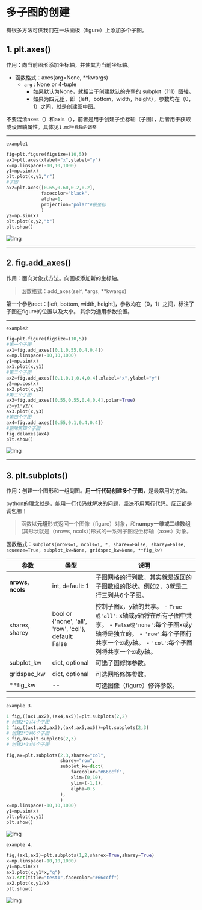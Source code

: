# 多子图的创建
有很多方法可供我们在一块画板（figure）上添加多个子图。
## 1. plt.axes()
作用：向当前图形添加坐标轴，并使其为当前坐标轴。

* 函数格式：axes(arg=None, **kwargs)
    * `arg` : None or 4-tuple
        * 如果默认为None，就相当于创建默认的完整的 subplot（111）图轴。
        * 如果为四元组，即（left，bottom，width，height），参数均在（0，1）之间，就是创建图中图。

不要混淆axes（）和axis（），前者是用于创建子坐标轴（子图），后者用于获取或设置轴属性。具体见`1.md坐标轴的调整`

---

`example1`
```python
fig=plt.figure(figsize=(10,5))
ax1=plt.axes(xlabel="x",ylabel="y")
x=np.linspace(-10,10,1000)
y1=np.sin(x)
plt.plot(x,y1,"r")
#子图
ax2=plt.axes([0.65,0.60,0.2,0.2],
             facecolor="black",
             alpha=1,
             projection="polar"#极坐标
             )
y2=np.sin(x)
plt.plot(x,y2,"b")
plt.show()
```
![Img](./FILES/2.多子图的创建.md/img-20220527180937.png)

---

## 2. fig.add_axes()
作用：面向对象式方法。向画板添加新的坐标轴。

> 函数格式：add_axes(self, *args, **kwargs)

第一个参数rect：[left, bottom, width, height]，参数均在（0，1）之间，标注了子图在figure的位置以及大小。
其余为通用参数设置。 

---

`example2`
```python
fig=plt.figure(figsize=(10,5))
#第一个子图
ax1=fig.add_axes([0.1,0.55,0.4,0.4])
x=np.linspace(-10,10,1000)
y1=np.sin(x)
ax1.plot(x,y1)
#第二个子图
ax2=fig.add_axes([0.1,0.1,0.4,0.4],xlabel="x",ylabel="y")
y2=np.cos(x)
ax2.plot(x,y2)
#第三个子图
ax3=fig.add_axes([0.55,0.55,0.4,0.4],polar=True)
y3=y1*y2/x
ax3.plot(x,y3)
#第四个子图
ax4=fig.add_axes([0.55,0.1,0.4,0.4])
#删除第四个子图
fig.delaxes(ax4)
plt.show()
```
![Img](./FILES/2.多子图的创建.md/img-20220527181249.png)

---

## 3. plt.subplots()

作用：创建一个图形和一组副图。**用一行代码创建多个子图**，是最常用的方法。

python的理念就是，能用一行代码就解决的问题，坚决不用两行代码。反正都是调包嘛！

> 函数以**元组**形式返回一个图像（figure）对象，和**numpy一维或二维数组**(其形状就是（nrows, ncols）)形式的一系列子图或坐标轴（axes）对象。

函数格式：`subplots(nrows=1, ncols=1, *, sharex=False, sharey=False, squeeze=True, subplot_kw=None, gridspec_kw=None, **fig_kw)`

| 参数 | 类型 | 说明 |
| -- | -- | -- |
| **nrows, ncols** | int, default: 1 | 子图网格的行列数，其实就是返回的子图数组的形状。例如2，3就是二行三列共6个子图。 |
| sharex, sharey | bool or {'none', 'all', 'row', 'col'}, default: False | 控制子图x，y轴的共享。  - `True或'all'`: x轴或y轴将在所有子图中共享。  - `False或'none'`:每个子图x或y轴将是独立的。  - `'row'`:每个子图行共享一个x或y轴。  - `'col'`:每个子图列将共享一个x或y轴。 |
| subplot_kw | dict, optional | 可选子图修饰参数。 |
| gridspec_kw | dict, optional | 可选网格修饰参数。 |
| **fig_kw | -- | 可选图像（figure）修饰参数。 |

---

`example 3.`
```python
1 fig,((ax1,ax2),(ax4,ax5))=plt.subplots(2,2)
# 创建2*2共4个子图
2 fig,((ax1,ax2,ax3),(ax4,ax5,ax6))=plt.subplots(2,3)
# 创建2*3共6个子图
3 fig,ax=plt.subplots(2,3)
# 创建2*3共6个子图
```

```python
fig,ax=plt.subplots(2,3,sharex="col",
                    sharey="row",
                    subplot_kw=dict(
                        facecolor="#66ccff",
                        xlim=(0,10),
                        ylim=(-1,1),
                        alpha=0.5
                    ),
                    )
x=np.linspace(-10,10,1000)
y1=np.sin(x)
plt.plot(x,y1)
plt.show()
```
![Img](./FILES/2.多子图的创建.md/img-20220527182917.png)


`example 4.`
```python
fig,(ax1,ax2)=plt.subplots(1,2,sharex=True,sharey=True)
x=np.linspace(-10,10,1000)
y1=np.sin(x)
ax1.plot(x,y1*x,"g")
ax1.set(title="test1",facecolor="#66ccff")
ax2.plot(x,y1/x)
plt.show()
```
![Img](./FILES/2.多子图的创建.md/img-20220527182957.png)